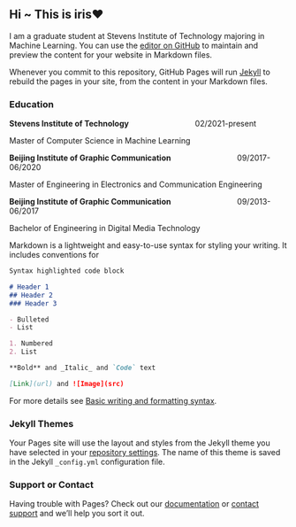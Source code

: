 ## Hi ~  This is iris❤️

I am a graduate student at Stevens Institute of Technology majoring in Machine Learning.
You can use the [editor on GitHub](https://github.com/ZhangxiaoshiHAHAHA/iiiiiris/edit/gh-pages/index.md) to maintain and preview the content for your website in Markdown files.

Whenever you commit to this repository, GitHub Pages will run [Jekyll](https://jekyllrb.com/) to rebuild the pages in your site, from the content in your Markdown files.

### Education

**Stevens Institute of Technology** &emsp;&emsp;&emsp;&emsp;&emsp;&emsp;&emsp;&emsp; 02/2021-present

Master of Computer Science in Machine Learning

**Beijing Institute of Graphic Communication** &emsp;&emsp;&emsp;&emsp;&emsp;&emsp;&emsp;&emsp; 09/2017-06/2020

Master of Engineering in Electronics and Communication Engineering 

**Beijing Institute of Graphic Communication** &emsp;&emsp;&emsp;&emsp;&emsp;&emsp;&emsp;&emsp; 09/2013-06/2017

Bachelor of Engineering in Digital Media Technology

Markdown is a lightweight and easy-to-use syntax for styling your writing. It includes conventions for

```markdown
Syntax highlighted code block

# Header 1
## Header 2
### Header 3

- Bulleted
- List

1. Numbered
2. List

**Bold** and _Italic_ and `Code` text

[Link](url) and ![Image](src)
```

For more details see [Basic writing and formatting syntax](https://docs.github.com/en/github/writing-on-github/getting-started-with-writing-and-formatting-on-github/basic-writing-and-formatting-syntax).

### Jekyll Themes

Your Pages site will use the layout and styles from the Jekyll theme you have selected in your [repository settings](https://github.com/ZhangxiaoshiHAHAHA/iiiiiris/settings/pages). The name of this theme is saved in the Jekyll `_config.yml` configuration file.

### Support or Contact

Having trouble with Pages? Check out our [documentation](https://docs.github.com/categories/github-pages-basics/) or [contact support](https://support.github.com/contact) and we’ll help you sort it out.
